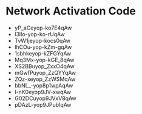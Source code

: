 # Network Activation Code
* yP_aCeyop-ko7E4qAw
* l3lIo-yop-ko-rUqAw
* TvW1jeyop-kocs0qAw
* lhCOu-yop-kZm-gqAw
* 1sbhkeyop-kZFGYqAw
* Mq3Mx-yop-kGE_8qAw
* XS2BBuyop_ZxxO4qAw
* mGwfPuyop_ZzQYYqAw
* ZQz-xeyop_ZzWSMqAw
* bbNL_-yop8p1wpAqAw
* l-nK0eyop9JV-xwqAw
* G02DCuyop9JVxV8qAw
* pDAzL-yop9JPubIqAw